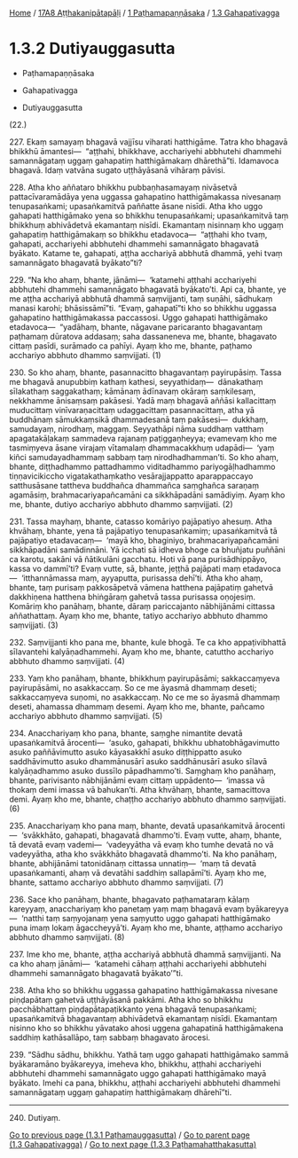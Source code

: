 
[Home](/) / [17A8 Aṭṭhakanipātapāḷi](../...md) / [1 Paṭhamapaṇṇāsaka](...md) / [1.3 Gahapativagga](../17A8/1/1.3.md)

# 1.3.2 Dutiyauggasutta

* Paṭhamapaṇṇāsaka

* Gahapativagga

* Dutiyauggasutta

(22.)

227\. Ekaṃ samayaṃ bhagavā vajjīsu viharati hatthigāme. Tatra kho bhagavā bhikkhū āmantesi—  “aṭṭhahi, bhikkhave, acchariyehi abbhutehi dhammehi samannāgataṃ uggaṃ gahapatiṃ hatthigāmakaṃ dhārethā”ti. Idamavoca bhagavā. Idaṃ vatvāna sugato uṭṭhāyāsanā vihāraṃ pāvisi.

228\. Atha kho aññataro bhikkhu pubbaṇhasamayaṃ nivāsetvā pattacīvaramādāya yena uggassa gahapatino hatthigāmakassa nivesanaṃ tenupasaṅkami; upasaṅkamitvā paññatte āsane nisīdi. Atha kho uggo gahapati hatthigāmako yena so bhikkhu tenupasaṅkami; upasaṅkamitvā taṃ bhikkhuṃ abhivādetvā ekamantaṃ nisīdi. Ekamantaṃ nisinnaṃ kho uggaṃ gahapatiṃ hatthigāmakaṃ so bhikkhu etadavoca—  “aṭṭhahi kho tvaṃ, gahapati, acchariyehi abbhutehi dhammehi samannāgato bhagavatā byākato. Katame te, gahapati, aṭṭha acchariyā abbhutā dhammā, yehi tvaṃ samannāgato bhagavatā byākato”ti?

229\. “Na kho ahaṃ, bhante, jānāmi—  ‘katamehi aṭṭhahi acchariyehi abbhutehi dhammehi samannāgato bhagavatā byākato’ti. Api ca, bhante, ye me aṭṭha acchariyā abbhutā dhammā saṃvijjanti, taṃ suṇāhi, sādhukaṃ manasi karohi; bhāsissāmī”ti. “Evaṃ, gahapatī”ti kho so bhikkhu uggassa gahapatino hatthigāmakassa paccassosi. Uggo gahapati hatthigāmako etadavoca—  “yadāhaṃ, bhante, nāgavane paricaranto bhagavantaṃ paṭhamaṃ dūratova addasaṃ; saha dassaneneva me, bhante, bhagavato cittaṃ pasīdi, surāmado ca pahīyi. Ayaṃ kho me, bhante, paṭhamo acchariyo abbhuto dhammo saṃvijjati. (1)

230\. So kho ahaṃ, bhante, pasannacitto bhagavantaṃ payirupāsiṃ. Tassa me bhagavā anupubbiṃ kathaṃ kathesi, seyyathidaṃ—  dānakathaṃ sīlakathaṃ saggakathaṃ; kāmānaṃ ādīnavaṃ okāraṃ saṃkilesaṃ, nekkhamme ānisaṃsaṃ pakāsesi. Yadā maṃ bhagavā aññāsi kallacittaṃ muducittaṃ vinīvaraṇacittaṃ udaggacittaṃ pasannacittaṃ, atha yā buddhānaṃ sāmukkaṃsikā dhammadesanā taṃ pakāsesi—  dukkhaṃ, samudayaṃ, nirodhaṃ, maggaṃ. Seyyathāpi nāma suddhaṃ vatthaṃ apagatakāḷakaṃ sammadeva rajanaṃ paṭiggaṇheyya; evamevaṃ kho me tasmiṃyeva āsane virajaṃ vītamalaṃ dhammacakkhuṃ udapādi—  ‘yaṃ kiñci samudayadhammaṃ sabbaṃ taṃ nirodhadhamman’ti. So kho ahaṃ, bhante, diṭṭhadhammo pattadhammo viditadhammo pariyogāḷhadhammo tiṇṇavicikiccho vigatakathaṃkatho vesārajjappatto aparappaccayo satthusāsane tattheva buddhañca dhammañca saṃghañca saraṇaṃ agamāsiṃ, brahmacariyapañcamāni ca sikkhāpadāni samādiyiṃ. Ayaṃ kho me, bhante, dutiyo acchariyo abbhuto dhammo saṃvijjati. (2)

231\. Tassa mayhaṃ, bhante, catasso komāriyo pajāpatiyo ahesuṃ. Atha khvāhaṃ, bhante, yena tā pajāpatiyo tenupasaṅkamiṃ; upasaṅkamitvā tā pajāpatiyo etadavacaṃ—  ‘mayā kho, bhaginiyo, brahmacariyapañcamāni sikkhāpadāni samādinnāni. Yā icchati sā idheva bhoge ca bhuñjatu puññāni ca karotu, sakāni vā ñātikulāni gacchatu. Hoti vā pana purisādhippāyo, kassa vo dammī’ti? Evaṃ vutte, sā, bhante, jeṭṭhā pajāpati maṃ etadavoca—  ‘itthannāmassa maṃ, ayyaputta, purisassa dehī’ti. Atha kho ahaṃ, bhante, taṃ purisaṃ pakkosāpetvā vāmena hatthena pajāpatiṃ gahetvā dakkhiṇena hatthena bhiṅgāraṃ gahetvā tassa purisassa oṇojesiṃ. Komāriṃ kho panāhaṃ, bhante, dāraṃ pariccajanto nābhijānāmi cittassa aññathattaṃ. Ayaṃ kho me, bhante, tatiyo acchariyo abbhuto dhammo saṃvijjati. (3)

232\. Saṃvijjanti kho pana me, bhante, kule bhogā. Te ca kho appaṭivibhattā sīlavantehi kalyāṇadhammehi. Ayaṃ kho me, bhante, catuttho acchariyo abbhuto dhammo saṃvijjati. (4)

233\. Yaṃ kho panāhaṃ, bhante, bhikkhuṃ payirupāsāmi; sakkaccaṃyeva payirupāsāmi, no asakkaccaṃ. So ce me āyasmā dhammaṃ deseti; sakkaccaṃyeva suṇomi, no asakkaccaṃ. No ce me so āyasmā dhammaṃ deseti, ahamassa dhammaṃ desemi. Ayaṃ kho me, bhante, pañcamo acchariyo abbhuto dhammo saṃvijjati. (5)

234\. Anacchariyaṃ kho pana, bhante, saṃghe nimantite devatā upasaṅkamitvā ārocenti—  ‘asuko, gahapati, bhikkhu ubhatobhāgavimutto asuko paññāvimutto asuko kāyasakkhī asuko diṭṭhippatto asuko saddhāvimutto asuko dhammānusārī asuko saddhānusārī asuko sīlavā kalyāṇadhammo asuko dussīlo pāpadhammo’ti. Saṃghaṃ kho panāhaṃ, bhante, parivisanto nābhijānāmi evaṃ cittaṃ uppādento—  ‘imassa vā thokaṃ demi imassa vā bahukan’ti. Atha khvāhaṃ, bhante, samacittova demi. Ayaṃ kho me, bhante, chaṭṭho acchariyo abbhuto dhammo saṃvijjati. (6)

235\. Anacchariyaṃ kho pana maṃ, bhante, devatā upasaṅkamitvā ārocenti—  ‘svākkhāto, gahapati, bhagavatā dhammo’ti. Evaṃ vutte, ahaṃ, bhante, tā devatā evaṃ vademi—  ‘vadeyyātha vā evaṃ kho tumhe devatā no vā vadeyyātha, atha kho svākkhāto bhagavatā dhammo’ti. Na kho panāhaṃ, bhante, abhijānāmi tatonidānaṃ cittassa unnatiṃ—  ‘maṃ tā devatā upasaṅkamanti, ahaṃ vā devatāhi saddhiṃ sallapāmī’ti. Ayaṃ kho me, bhante, sattamo acchariyo abbhuto dhammo saṃvijjati. (7)

236\. Sace kho panāhaṃ, bhante, bhagavato paṭhamataraṃ kālaṃ kareyyaṃ, anacchariyaṃ kho panetaṃ yaṃ maṃ bhagavā evaṃ byākareyya—  ‘natthi taṃ saṃyojanaṃ yena saṃyutto uggo gahapati hatthigāmako puna imaṃ lokaṃ āgaccheyyā’ti. Ayaṃ kho me, bhante, aṭṭhamo acchariyo abbhuto dhammo saṃvijjati. (8)

237\. Ime kho me, bhante, aṭṭha acchariyā abbhutā dhammā saṃvijjanti. Na ca kho ahaṃ jānāmi—  ‘katamehi cāhaṃ aṭṭhahi acchariyehi abbhutehi dhammehi samannāgato bhagavatā byākato’”ti.

238\. Atha kho so bhikkhu uggassa gahapatino hatthigāmakassa nivesane piṇḍapātaṃ gahetvā uṭṭhāyāsanā pakkāmi. Atha kho so bhikkhu pacchābhattaṃ piṇḍapātapaṭikkanto yena bhagavā tenupasaṅkami; upasaṅkamitvā bhagavantaṃ abhivādetvā ekamantaṃ nisīdi. Ekamantaṃ nisinno kho so bhikkhu yāvatako ahosi uggena gahapatinā hatthigāmakena saddhiṃ kathāsallāpo, taṃ sabbaṃ bhagavato ārocesi.

239\. “Sādhu sādhu, bhikkhu. Yathā taṃ uggo gahapati hatthigāmako sammā byākaramāno byākareyya, imeheva kho, bhikkhu, aṭṭhahi acchariyehi abbhutehi dhammehi samannāgato uggo gahapati hatthigāmako mayā byākato. Imehi ca pana, bhikkhu, aṭṭhahi acchariyehi abbhutehi dhammehi samannāgataṃ uggaṃ gahapatiṃ hatthigāmakaṃ dhārehī”ti.

---

240\. Dutiyaṃ.



[Go to previous page (1.3.1 Paṭhamauggasutta)](1.3.1.md) / [Go to parent page (1.3 Gahapativagga)](../17A8/1/1.3.md) / [Go to next page (1.3.3 Paṭhamahatthakasutta)](1.3.3.md)


